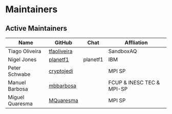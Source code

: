 [//]: # (SPDX-License-Identifier: CC-BY-4.0)
[//]: # (TODO Update list of maintainers)

# Maintainers

## Active Maintainers

| Name                    | GitHub                                        | Chat           | Affliation
|-------------------------|-----------------------------------------------|----------------|----------------------
| Tiago Oliveira          | [tfaoliveira](https://github.com/tfaoliveira) |                | SandboxAQ
| Nigel Jones             | [planetf1](https://github.com/planetf1)       | planetf1       | IBM
| Peter Schwabe           | [cryptojedi](https://github.com/cryptojedi)   |                | MPI SP
| Manuel Barbosa          | [mbbarbosa](https://github.com/mbbarbosa)     |                | FCUP & INESC TEC & MPI-SP
| Miguel Quaresma         | [MQuaresma](https://github.com/MQuaresma)     |                | MPI SP
